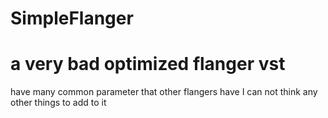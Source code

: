 # SimpleFlanger
# a very bad optimized flanger vst
 have many common parameter that other flangers have
 I can not think any other things to add to it
